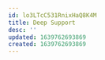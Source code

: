 ```yaml
---
id: lo3LTcC531RnixHaQ8K4M
title: Deep Support
desc: ''
updated: 1639762693869
created: 1639762693869
---
```


